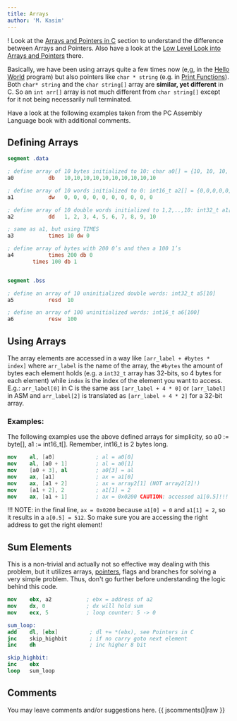 ```yaml
---
title: Arrays
author: 'M. Kasim'
---
```


! Look at the [Arrays and Pointers in C](../../c-tutorial/arrays-pointers) section to understand the difference between Arrays and Pointers. Also have a look at the [Low Level Look into Arrays and Pointers](../../c-tutorial/arrays-pointers#lolelook) there.

Basically, we have been using arrays quite a few times now (e,g, in the [Hello World](../hello-world) program) but also pointers like `char * string` (e.g. in [Print Functions](../print-functions)). Both `char* string` and the `char string[]` array are **similar, yet different** in C. So an `int arr[]` array is not much different from `char string[]` except for it not being necessarily null terminated.

Have a look at the following examples taken from the PC Assembly Language book with additional comments.

## Defining Arrays

```nasm
segment .data

; define array of 10 bytes initialized to 10: char a0[] = {10, 10, 10, 10, 10, 10, 10, 10, 10, 10}
a0           db   10,10,10,10,10,10,10,10,10,10

; define array of 10 words initialized to 0: int16_t a2[] = {0,0,0,0,0,0,0,0,0,0,0}
a1           dw   0, 0, 0, 0, 0, 0, 0, 0, 0, 0

; define array of 10 double words initialized to 1,2,..,10: int32_t a1[] = {1,2,3,4,5,6,7,8,9,10}
a2           dd   1, 2, 3, 4, 5, 6, 7, 8, 9, 10

; same as a1, but using TIMES
a3           times 10 dw 0

; define array of bytes with 200 0’s and then a 100 1’s
a4           times 200 db 0
		times 100 db 1


segment .bss

; define an array of 10 uninitialized double words: int32_t a5[10]
a5           resd  10

; define an array of 100 uninitialized words: int16_t a6[100]
a6           resw  100
```


## Using Arrays
The array elements are accessed in a way like `[arr_label + #bytes * index]` where `arr_label` is the name of the array, the `#bytes` the amount of bytes each element holds (e.g. a `int32_t` array has 32-bits, so 4 bytes for each element) while `index` is the index of the element you want to access. E.g.: `arr_label[0]` in C is the same ass `[arr_label + 4 * 0]` or `[arr_label]` in ASM and `arr_label[2]` is translated as `[arr_label + 4 * 2]` for a 32-bit array.

### Examples:
The following examples use the above defined arrays for simplicity, so a0 := byte\[], a1 := int16_t\[]. Remember, int16_t is 2 bytes long.

```nasm
mov    al, [a0]             ; al = a0[0]
mov    al, [a0 + 1]         ; al = a0[1]
mov    [a0 + 3], al         ; a0[3] = al
mov    ax, [a1]             ; ax = a1[0]
mov    ax, [a1 + 2]         ; ax = array2[1] (NOT array2[2]!)
mov    [a1 + 2], 2          ; a1[1] = 2
mov    ax, [a1 + 1]         ; ax = 0x0200 CAUTION: accessed a1[0.5]!!!
```
!!! NOTE: in the final line, `ax = 0x0200` because `a1[0] = 0` and `a1[1] = 2`, so it results in a `a[0.5] = 512`. So make sure you are accessing the right address to get the right element!

## Sum Elements
This is a non-trivial and actually not so effective way dealing with this problem, but it utilizes arrays, [pointers](../../c-tutorial/pointers), flags and branches for solving a very simple problem. Thus, don't go further before understanding the logic behind this code.

```nasm
mov    ebx, a2           ; ebx = address of a2
mov    dx, 0             ; dx will hold sum
mov    ecx, 5			 ; loop counter: 5 -> 0

sum_loop:
add    dl, [ebx]          ; dl += *(ebx), see Pointers in C
jnc    skip_highbit       ; if no carry goto next element
inc    dh                 ; inc higher 8 bit

skip_highbit:
inc    ebx 
loop   sum_loop
```


## Comments
You may leave comments and/or suggestions here.
{{ jscomments()|raw }}